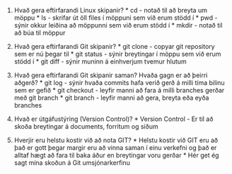 1. Hvað gera eftirfarandi Linux skipanir?
        * cd - notað til að breyta um möppu
        * ls - skrifar út öll files í möppuni sem við erum stödd í
        * pwd - sýnir okkur leiðina að möppunni sem við erum stödd í
        * mkdir - notað til að búa til möppur

2. Hvað gera eftirfarandi Git skipanir?
        * git clone - copyar git repository sem er nú þegar til
        * git status - sýnir breytingar í möppu sem við erum stödd í
        * git diff - sýnir muninn á einhverjum tvemur hlutum
  
3. Hvað gera eftirfarandi Git skipanir saman? Hvaða gagn er að þeirri aðgerð?
        * git log - sýnir hvaða commits hafa verið gerð á milli tíma bilinu sem er gefið
        * git checkout - leyfir manni að fara á milli branches gerðar með git branch
        * git branch - leyfir manni að gera, breyta eða eyða branches

4. Hvað er útgáfustýring (Version Control)?
        * Version Control - Er til að skoða breytingar á documents, forritum og síðum

5. Hverjir eru helstu kostir við að nota GIT?
        * Helstu kostir við GIT eru að það er gott þegar margir eru að vinna saman í einu verkefni og það er alltaf hægt að fara til baka áður en breytingar voru gerðar
        * Hér get ég sagt mína skoðun á Git umsjónarkerfinu

